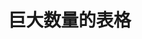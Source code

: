 # 巨大数量的表格

<ClientOnly>
    <demo></demo>
</ClientOnly>

<script setup lang="ts">
    import demo from '@src/snippet/largeList/index.vue'
</script>
